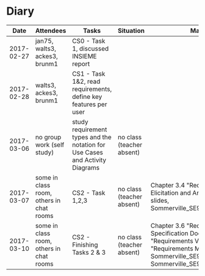 # Diary

| Date                    | Attendees                                 | Tasks                                                                         | Situation                             | Materials
|-------------------------|-------------------------------------------|-------------------------------------------------------------------------------|---------------------------------------|---------------
| 2017-02-27              | jan75, walts3, ackes3, brunm1             | CS0 - Task 1, discussed INSIEME report                                        |                                       |
| 2017-02-28              | walts3, ackes3, brunm1                    | CS1 - Task 1&2, read requirements, define key features per user               |                                       |
| 2017-03-06              | no group work (self study)                | study requirement types and the notation for Use Cases and Activity Diagrams  | no class (teacher absent)             |
| 2017-03-07              | some in class room, others in chat rooms  | CS2 - Task 1,2,3                                                              | no class (teacher absent)             | Chapter 3.4 "Requirements Elicitation and Analysis" of lecture slides, Sommerville_SE9ed_pp100_109.pdf
| 2017-03-10              | some in class room, others in chat rooms  | CS2 - Finishing Tasks 2 & 3                                                   | no class (teacher absent)             | Chapter 3.6 "Requirements Specification Document", 3.7 "Requirements Validation", 3.8 "Requirements Management", Sommerville_SE9ed_pp094_098.pdf, Sommerville_SE9ed_pp110_114.pdf